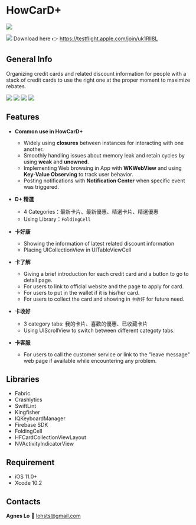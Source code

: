 HowCarD+
===
![](https://i.imgur.com/BwMGY5w.png) 

[![](https://i.imgur.com/A85x7hD.png)](https://testflight.apple.com/join/uk1Rll8L)  Download here :point_right: https://testflight.apple.com/join/uk1Rll8L

## General Info

Organizing credit cards and related discount information for people with a stack of credit cards to use the right one at the proper moment to maximize rebates.

![](https://i.imgur.com/YQHNLEN.png) ![](https://i.imgur.com/6zocHCy.png) ![](https://i.imgur.com/GyvNjmb.png) ![](https://i.imgur.com/H8yWEDz.png)

## Features
* **Common use in HowCarD+**
    * Widely using **closures** between instances for interacting with one another.
    * Smoothly handling issues about memory leak and retain cycles by using **weak** and **unowned**.
    * Implementing Web browsing in App with **WKWebView** and using **Key-Value Observing** to track user behavior.
    * Posting notifications with **Notification Center** when specific event was triggered.


* **D+ 精選** 
    * 4 Categories：最新卡片、最新優惠、精選卡片、精選優惠
    * Using Library：`FoldingCell`


* **卡好康**
    * Showing the information of latest related discount information
    * Placing UICollectionView in UITableViewCell
    
* **卡了解**
    * Giving a brief introduction for each credit card and a button to go to detail page.
    * For users to link to official website and the page to apply for card.
    * For users to put in the wallet if it is his/her card.
    * For users to collect the card and showing in `卡收好` for future need.
* **卡收好**
    * 3 category tabs: 我的卡片、喜歡的優惠、已收藏卡片
    * Using UIScrollView to switch between different categoty tabs.
* **卡客服**
    * For users to call the customer service or link to the "leave message" web page if available while encountering any problem.

## Libraries
* Fabric
* Crashlytics
* SwiftLint
* Kingfisher
* IQKeyboardManager
* Firebase SDK
* FoldingCell
* HFCardCollectionViewLayout
* NVActivityIndicatorView

## Requirement
* iOS 11.0+
* Xcode 10.2

## Contacts
**Agnes Lo** :email: lohsts@gmail.com

